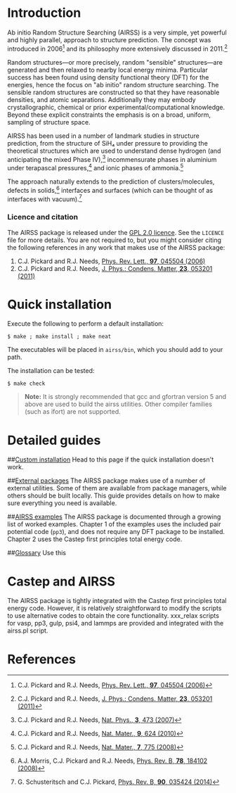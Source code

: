 
Introduction
============

Ab initio Random Structure Searching (AIRSS) is a very simple, yet powerful and highly parallel, approach to structure prediction. The concept was introduced in 2006[^1] and its philosophy more extensively discussed in 2011.[^2]

Random structures—or more precisely, random "sensible" structures—are generated and then relaxed to nearby local energy minima. Particular success has been found using density functional theory (DFT) for the energies, hence the focus on "ab initio" random structure searching. The sensible random structures are constructed so that they have reasonable densities, and atomic separations. Additionally they may embody crystallographic, chemical or prior experimental/computational knowledge. Beyond these explicit constraints the emphasis is on a broad, uniform, sampling of structure space.

AIRSS has been used in a number of landmark studies in structure prediction, from the structure of SiH₄ under pressure to providing the theoretical structures which are used to understand dense hydrogen (and anticipating the mixed Phase IV),[^3] incommensurate phases in aluminium under terapascal pressures,[^4] and ionic phases of ammonia.[^5]

The approach naturally extends to the prediction of clusters/molecules, defects in solids,[^6] interfaces and surfaces (which can be thought of as interfaces with vacuum).[^7]

### Licence and citation

The AIRSS package is released under the [GPL 2.0 licence](https://www.gnu.org/licenses/gpl-2.0.html). See the `LICENCE` file for more details. You are not required to, but you might consider citing the following references in any work that makes use of the AIRSS package:

1. C.J. Pickard and R.J. Needs, [Phys. Rev. Lett., **97**, 045504 (2006)](https://doi.org/10.1103/PhysRevLett.97.045504)  
2. C.J. Pickard and R.J. Needs, [J. Phys.: Condens. Matter, **23**, 053201 (2011)](https://doi.org/10.1088/0953-8984/23/5/053201)  

Quick installation
==================

Execute the following to perform a default installation:

```console
$ make ; make install ; make neat
```

The executables will be placed in `airss/bin`, which you should add to your path.

The installation can be tested:

```console
$ make check
```

> **Note:** It is strongly recommended that gcc and gfortran version 5 and above are used to build the airss
utilities. Other compiler families (such as ifort) are not supported.

Detailed guides
===============

##[Custom installation](/installation)
Head to this page if the quick installation doesn't work.

##[External packages](/packages)
The AIRSS package makes use of a number of external utilities. Some of them are available from package managers, while others should be built locally. This guide provides details on how to make sure everything you need is available.

##[AIRSS examples](/examples)
The AIRSS package is documented through a growing list of worked examples. Chapter 1 of the examples uses the included pair potential code (`pp3`), and does not require any DFT package to be installed. Chapter 2 uses the Castep first principles total energy code.

##[Glossary](/glossary)
Use this 

Castep and AIRSS
================

The AIRSS package is tightly integrated with the Castep first principles total energy code. However, it is relatively straightforward to modify the scripts to use alternative codes to obtain the core functionality. xxx_relax scripts for vasp, pp3, gulp, psi4, and lammps are provided and integrated with the airss.pl script.


References
==========

[^1]: C.J. Pickard and R.J. Needs, [Phys. Rev. Lett., **97**, 045504 (2006)](https://doi.org/10.1103/PhysRevLett.97.045504)  
[^2]: C.J. Pickard and R.J. Needs, [J. Phys.: Condens. Matter, **23**, 053201 (2011)](https://doi.org/10.1088/0953-8984/23/5/053201)  
[^3]: C.J. Pickard and R.J. Needs, [Nat. Phys., **3**, 473 (2007)]()  
[^4]: C.J. Pickard and R.J. Needs, [Nat. Mater., **9**, 624 (2010)]()  
[^5]: C.J. Pickard and R.J. Needs, [Nat. Mater., **7**, 775 (2008)]()  
[^6]: A.J. Morris, C.J. Pickard and R.J. Needs, [Phys. Rev. B, **78**, 184102 (2008)]()  
[^7]: G. Schusteritsch and C.J. Pickard, [Phys. Rev. B, **90**, 035424 (2014)]()  
